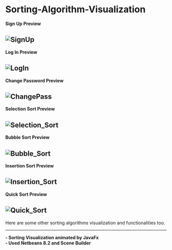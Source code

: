 # Sorting-Algorithm-Visualization

**Sign Up Preview**

![SignUp](https://user-images.githubusercontent.com/35567854/69986871-7318ab00-1568-11ea-99e8-46c2175ad1dc.gif)
-----------------------------------
**Log In Preview**

![LogIn](https://user-images.githubusercontent.com/35567854/69987308-6b0d3b00-1569-11ea-9259-3217181465fe.gif)
-----------------------------------
**Change Password Preview**

![ChangePass](https://user-images.githubusercontent.com/35567854/69987437-b58eb780-1569-11ea-9a95-6f587be8ba4a.gif)
-----------------------------------
**Selection Sort Preview**

![Selection_Sort](https://user-images.githubusercontent.com/35567854/69987477-c9d2b480-1569-11ea-86e8-802533ac31d6.gif)
-----------------------------------
**Bubble Sort Preview**

![Bubble_Sort](https://user-images.githubusercontent.com/35567854/69987501-d525e000-1569-11ea-85a7-a1a3c6f33f65.gif)
-----------------------------------
**Insertion Sort Preview**

![Insertion_Sort](https://user-images.githubusercontent.com/35567854/69987519-e4a52900-1569-11ea-842f-6ba61ed2ea01.gif)
-----------------------------------
**Quick Sort Preview**

![Quick_Sort](https://user-images.githubusercontent.com/35567854/69987561-fd154380-1569-11ea-9055-34e76014441b.gif)
-----------------------------------
Here are some other sorting algorithms visualization and functionalities too.

-----------------------------------
**- Sorting Visualization animated by JavaFx** </br>
**- Used Netbeans 8.2 and Scene Builder**
